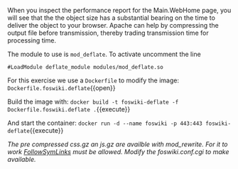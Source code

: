  When you inspect the performance report for the Main.WebHome page, you will see that the the object size has a substantial bearing on the time to deliver the object to your browser. Apache can help by compressing the output file before transmission, thereby trading transmission time for processing time.

 The module to use is `mod_deflate`. To activate uncomment the line
```
#LoadModule deflate_module modules/mod_deflate.so
```

 For this exercise we use a `Dockerfile` to modify the image: `Dockerfile.foswiki.deflate`{{open}}

 Build the image with: `docker build -t foswiki-deflate -f Dockerfile.foswiki.deflate .`{{execute}}

 And start the container: `docker run -d --name foswiki -p 443:443 foswiki-deflate`{{execute}}

_The pre compressed css.gz an js.gz are availble with mod\_rewrite. For it to work [FollowSymLinks](http://cdlhttps://[[HOST_SUBDOMAIN]]-80-[[KATACODA_HOST]].environments.katacoda.com/KatacodaCourses/Foswiki0/KcDockerAF/FollowSymLinks?topicparent=KatacodaCourses/Foswiki0/KcDockerAF.ScenarioStep08 "Create this topic") must be allowed. Modify the foswiki.conf.cgi to make available._

